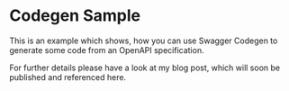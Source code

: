 # Codegen Sample

This is an example which shows, how you can use Swagger Codegen to generate some code from an OpenAPI specification.

For further details please have a look at my blog post, which will soon be published and referenced here.
